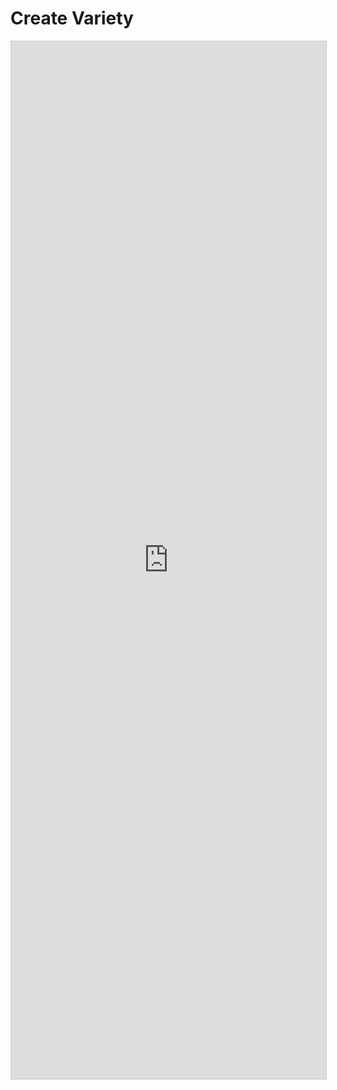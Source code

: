# Create Variety

<iframe 
  class="airtable-embed" 
  src="https://airtable.com/embed/shrE3Ga36pcQ9uhJK?backgroundColor=yellow" 
  frameborder="0" onmousewheel="" width="100%" height="1660 " style="background: transparent; border: 1px solid #ccc;">
</iframe>
